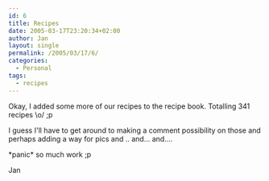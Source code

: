 ```yaml
---
id: 6
title: Recipes
date: 2005-03-17T23:20:34+02:00
author: Jan
layout: single
permalink: /2005/03/17/6/
categories:
  - Personal
tags:
  - recipes
---
```

Okay, I added some more of our recipes to the recipe book. Totalling 341 recipes \o/ ;p

I guess I'll have to get around to making a comment possibility on those and perhaps adding a way for pics and .. and... and....

\*panic\* so much work ;p

Jan